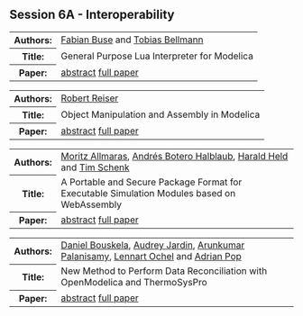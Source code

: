 ## Session 6A - Interoperability
<table><tr><th>Authors:</th>
<td>
<a href="/proceedings/authors/FabianBuse">Fabian Buse</a> and <a href="/proceedings/authors/TobiasBellmann">Tobias Bellmann</a></td>
</tr>
<tr><th>Title:</th>
<td>General Purpose Lua Interpreter for Modelica</td>
</tr>
<tr><th>Paper:</th>
<td><a href="/abstracts/abstract_6A_1">abstract</a> <a href="/proceedings/papers/Modelica2021session6A_paper1.pdf">full paper</a></td>
</tr>
</table>
<table><tr><th>Authors:</th>
<td>
<a href="/proceedings/authors/RobertReiser">Robert Reiser</a></td>
</tr>
<tr><th>Title:</th>
<td>Object Manipulation and Assembly in Modelica</td>
</tr>
<tr><th>Paper:</th>
<td><a href="/abstracts/abstract_6A_2">abstract</a> <a href="/proceedings/papers/Modelica2021session6A_paper2.pdf">full paper</a></td>
</tr>
</table>
<table><tr><th>Authors:</th>
<td>
<a href="/proceedings/authors/MoritzAllmaras">Moritz Allmaras</a>, <a href="/proceedings/authors/AndresBoteroHalblaub">Andrés Botero Halblaub</a>, <a href="/proceedings/authors/HaraldHeld">Harald Held</a> and <a href="/proceedings/authors/TimSchenk">Tim Schenk</a></td>
</tr>
<tr><th>Title:</th>
<td>A Portable and Secure Package Format for Executable Simulation Modules based on WebAssembly</td>
</tr>
<tr><th>Paper:</th>
<td><a href="/abstracts/abstract_6A_3">abstract</a> <a href="/proceedings/papers/Modelica2021session6A_paper3.pdf">full paper</a></td>
</tr>
</table>
<table><tr><th>Authors:</th>
<td>
<a href="/proceedings/authors/DanielBouskela">Daniel Bouskela</a>, <a href="/proceedings/authors/AudreyJardin">Audrey Jardin</a>, <a href="/proceedings/authors/ArunkumarPalanisamy">Arunkumar Palanisamy</a>, <a href="/proceedings/authors/LennartOchel">Lennart Ochel</a> and <a href="/proceedings/authors/AdrianPop">Adrian Pop</a></td>
</tr>
<tr><th>Title:</th>
<td>New Method to Perform Data Reconciliation with OpenModelica and ThermoSysPro</td>
</tr>
<tr><th>Paper:</th>
<td><a href="/abstracts/abstract_6A_4">abstract</a> <a href="/proceedings/papers/Modelica2021session6A_paper4.pdf">full paper</a></td>
</tr>
</table>
